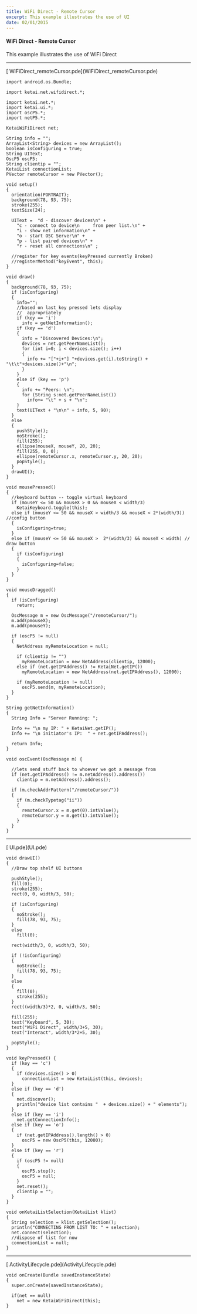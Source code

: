 ```yaml
---
title: WiFi Direct - Remote Cursor
excerpt: This example illustrates the use of UI
date: 02/01/2015
---
```

#### WiFi Direct - Remote Cursor
This example illustrates the use of WiFi Direct


---
<div class="link">[<i class="fa fa-download fa-lg"></i> WiFiDirect_remoteCursor.pde](WiFiDirect_remoteCursor.pde)</div>

    import android.os.Bundle;
     
    import ketai.net.wifidirect.*;

    import ketai.net.*;
    import ketai.ui.*;
    import oscP5.*;
    import netP5.*;

    KetaiWiFiDirect net;

    String info = "";
    ArrayList<String> devices = new ArrayList();
    boolean isConfiguring = true;
    String UIText;
    OscP5 oscP5;
    String clientip = "";
    KetaiList connectionList;
    PVector remoteCursor = new PVector();

    void setup()
    {   
      orientation(PORTRAIT);
      background(78, 93, 75);
      stroke(255);
      textSize(24);

      UIText =  "d - discover devices\n" +
        "c - connect to device\n     from peer list.\n" +
        "i - show net information\n" +
        "o - start OSC Server\n" + 
        "p - list paired devices\n" + 
        "r - reset all connections\n" ;

      //register for key events(keyPressed currently Broken)
      //registerMethod("keyEvent", this);
    }

    void draw()
    {
      background(78, 93, 75);
      if (isConfiguring)
      {
        info="";
        //based on last key pressed lets display
        //  appropriately
        if (key == 'i')
          info = getNetInformation();
        if (key == 'd')
        {
          info = "Discovered Devices:\n";
          devices = net.getPeerNameList();
          for (int i=0; i < devices.size(); i++)
          {
            info += "["+i+"] "+devices.get(i).toString() + "\t\t"+devices.size()+"\n";
          }
        }
        else if (key == 'p')
        {
          info += "Peers: \n";
          for (String s:net.getPeerNameList())
            info+= "\t" + s + "\n";
        }
        text(UIText + "\n\n" + info, 5, 90);
      }
      else
      {
        pushStyle();
        noStroke();
        fill(255);
        ellipse(mouseX, mouseY, 20, 20);
        fill(255, 0, 0);
        ellipse(remoteCursor.x, remoteCursor.y, 20, 20);
        popStyle();
      }
      drawUI();
    }

    void mousePressed()
    {
      //keyboard button -- toggle virtual keyboard
      if (mouseY <= 50 && mouseX > 0 && mouseX < width/3)
        KetaiKeyboard.toggle(this);
      else if (mouseY <= 50 && mouseX > width/3 && mouseX < 2*(width/3)) //config button
      {
        isConfiguring=true;
      }
      else if (mouseY <= 50 && mouseX >  2*(width/3) && mouseX < width) // draw button
      {
        if (isConfiguring)
        {
          isConfiguring=false;
        }
      }
    }

    void mouseDragged()
    {
      if (isConfiguring)
        return;

      OscMessage m = new OscMessage("/remoteCursor/");
      m.add(pmouseX);
      m.add(pmouseY);

      if (oscP5 != null)
      {
        NetAddress myRemoteLocation = null;

        if (clientip != "")
          myRemoteLocation = new NetAddress(clientip, 12000);
        else if (net.getIPAddress() != KetaiNet.getIP())
          myRemoteLocation = new NetAddress(net.getIPAddress(), 12000);

        if (myRemoteLocation != null)
          oscP5.send(m, myRemoteLocation);
      }
    }

    String getNetInformation()
    {
      String Info = "Server Running: ";

      Info += "\n my IP: " + KetaiNet.getIP();
      Info += "\n initiator's IP:  " + net.getIPAddress();

      return Info;
    }

    void oscEvent(OscMessage m) {

      //lets send stuff back to whoever we got a message from
      if (net.getIPAddress() != m.netAddress().address())
        clientip = m.netAddress().address();

      if (m.checkAddrPattern("/remoteCursor/"))
      {
        if (m.checkTypetag("ii"))
        {
          remoteCursor.x = m.get(0).intValue();
          remoteCursor.y = m.get(1).intValue();
        }
      }
    }
---
<div class="link">[<i class="fa fa-download fa-lg"></i> UI.pde](UI.pde)</div>
   
    void drawUI()
    {
      //Draw top shelf UI buttons

      pushStyle();
      fill(0);
      stroke(255);
      rect(0, 0, width/3, 50);

      if (isConfiguring)
      {
        noStroke();
        fill(78, 93, 75);
      }
      else
        fill(0);

      rect(width/3, 0, width/3, 50);

      if (!isConfiguring)
      {  
        noStroke();
        fill(78, 93, 75);
      }
      else
      {
        fill(0);
        stroke(255);
      }
      rect((width/3)*2, 0, width/3, 50);

      fill(255);
      text("Keyboard", 5, 30); 
      text("WiFi Direct", width/3+5, 30); 
      text("Interact", width/3*2+5, 30); 

      popStyle();
    }

    void keyPressed() {
      if (key == 'c')
      {
        if (devices.size() > 0)
          connectionList = new KetaiList(this, devices);
      }
      else if (key == 'd')
      {
        net.discover();
        println("device list contains "  + devices.size() + " elements");
      }
      else if (key == 'i')
        net.getConnectionInfo();
      else if (key == 'o')
      {
        if (net.getIPAddress().length() > 0)
          oscP5 = new OscP5(this, 12000);
      }
      else if (key == 'r')
      {
        if (oscP5 != null)
        {
          oscP5.stop();
          oscP5 = null;
        }
        net.reset();
        clientip = "";
      }
    }

    void onKetaiListSelection(KetaiList klist)
    {
      String selection = klist.getSelection();
      println("CONNECTING FROM LIST TO: " + selection);
      net.connect(selection);
      //dispose of list for now  
      connectionList = null;
    }
---
<div class="link">[<i class="fa fa-download fa-lg"></i> ActivityLifecycle.pde](ActivityLifecycle.pde)</div>

    void onCreate(Bundle savedInstanceState)
    {
      super.onCreate(savedInstanceState);

      if(net == null)
        net = new KetaiWiFiDirect(this);    
    }

<!-- * **Screenshot** -->
 